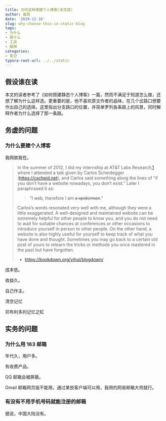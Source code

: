 ```yaml
---
title: 为何这样搭建个人博客(未完成)
author: 曲政
date: '2019-12-16'
slug: why-choose-this-in-static-blog
tags:
- 为什么
- 是什么
- 工具
- 解释
categories:
- 笔记
typora-root-url: ../../static
---
```


## 假设谁在读

本文的读者参考了《如何搭建静态个人博客》一篇，然而不满足于知道怎么做，还想了解为什么这样选。更重要的是，他不喜欢原文作者的品味，在几个岔路口想要作出自己的选择。这里指出分支路口的位置，并简单罗列各条路上的风景，同时解释作者为什么选择了那一条路。

## 务虚的问题

### 为什么要建个人博客

我网故我在。

>   In the summer of 2012, I did my internship at AT&T Labs Research,[1](https://bookdown.org/yihui/blogdown/#fn1) where I attended a talk given by Carlos Scheidegger (https://cscheid.net), and Carlos said something along the lines of “if you don’t have a  website nowadays, you don’t exist.” Later I paraphrased it as:
>
>   >   “I web, therefore I am ~~a spiderman~~.”
>
>   Carlos’s words resonated very well with me, although they were a  little exaggerated. A well-designed and maintained website can be  extremely helpful for other people to know you, and you do not need to  wait for suitable chances at conferences or other occasions to introduce yourself in person to other people. On the other hand, a website is  also highly useful for yourself to keep track of what you have done and  thought. Sometimes you may go back to a certain old post of yours to relearn the tricks or methods you once mastered in the past but have forgotten.
>
>   -   https://bookdown.org/yihui/blogdown/

成本低。

收益久。

自己作主。

清空记忆

邓布利多的记忆之缸

## 实务的问题

### 为什么用 163 邮箱

年代久，用户多。

有收费产品。

QQ 邮箱会被屏蔽。

Gmail 邮箱网页版不能用，通过某些客户端可以用，我用的网易邮箱大师就行。

### 有没有不用手机号码就能注册的邮箱

据说，中国大陆没有。